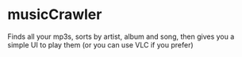 # musicCrawler
Finds all your mp3s, sorts by artist, album and song, then gives you a simple UI to play them (or you can use VLC if you prefer)
